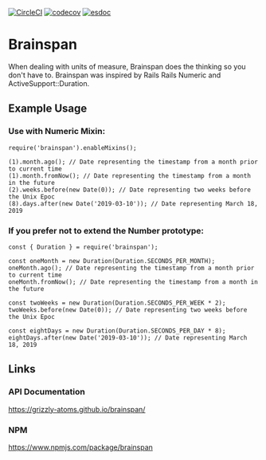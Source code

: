 [![CircleCI](https://circleci.com/gh/grizzly-atoms/brainspan.svg?style=svg)](https://circleci.com/gh/grizzly-atoms/brainspan)
[![codecov](https://codecov.io/gh/grizzly-atoms/brainspan/branch/master/graph/badge.svg)](https://codecov.io/gh/grizzly-atoms/brainspan)
[![esdoc](https://grizzly-atoms.github.io/brainspan/badge.svg)](https://grizzly-atoms.github.io/brainspan/)

# Brainspan

When dealing with units of measure, Brainspan does the thinking so you don't have to. Brainspan was inspired by Rails Rails Numeric and ActiveSupport::Duration.

## Example Usage

### Use with Numeric Mixin:
```
require('brainspan').enableMixins();

(1).month.ago(); // Date representing the timestamp from a month prior to current time
(1).month.fromNow(); // Date representing the timestamp from a month in the future
(2).weeks.before(new Date(0)); // Date representing two weeks before the Unix Epoc
(8).days.after(new Date('2019-03-10')); // Date representing March 18, 2019
```

### If you prefer not to extend the Number prototype:
```
const { Duration } = require('brainspan');

const oneMonth = new Duration(Duration.SECONDS_PER_MONTH);
oneMonth.ago(); // Date representing the timestamp from a month prior to current time
oneMonth.fromNow(); // Date representing the timestamp from a month in the future

const twoWeeks = new Duration(Duration.SECONDS_PER_WEEK * 2);
twoWeeks.before(new Date(0)); // Date representing two weeks before the Unix Epoc

const eightDays = new Duration(Duration.SECONDS_PER_DAY * 8);
eightDays.after(new Date('2019-03-10')); // Date representing March 18, 2019
```

## Links
### API Documentation
https://grizzly-atoms.github.io/brainspan/
### NPM
https://www.npmjs.com/package/brainspan
